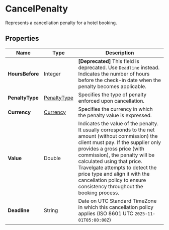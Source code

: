 # CancelPenalty

Represents a cancellation penalty for a hotel booking.

## Properties

| Name | Type | Description |
|------|------|-------------|
| **HoursBefore** | Integer | **[Deprecated]** This field is deprecated. Use `Deadline` instead. Indicates the number of hours before the check-in date when the penalty becomes applicable. |
| **PenaltyType** | [PenaltyType](/docs/apis/for-sellers/connectors-pull-developers-api/API_Reference/penaltytype) | Specifies the type of penalty enforced upon cancellation. |
| **Currency** | [Currency](/docs/apis/for-sellers/connectors-pull-developers-api/API_Reference/currency) | Specifies the currency in which the penalty value is expressed. |
| **Value** | Double | Indicates the value of the penalty. It usually corresponds to the net amount (without commission) the client must pay. If the supplier only provides a gross price (with commission), the penalty will be calculated using that price. Travelgate attempts to detect the price type and align it with the cancellation policy to ensure consistency throughout the booking process. |
| **Deadline** | String | Date on UTC Standard TimeZone in which this cancellation policy applies (ISO 8601 UTC `2025-11-01T05:00:00Z`) |
